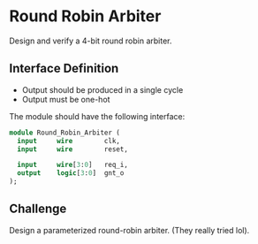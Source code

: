 # Round Robin Arbiter

Design and verify a 4-bit round robin arbiter.

## Interface Definition
- Output should be produced in a single cycle
- Output must be one-hot

The module should have the following interface:

```SystemVerilog
module Round_Robin_Arbiter (
  input     wire        clk,
  input     wire        reset,

  input     wire[3:0]   req_i,
  output    logic[3:0]  gnt_o
);
```

## Challenge

Design a parameterized round-robin arbiter. (They really tried lol).

